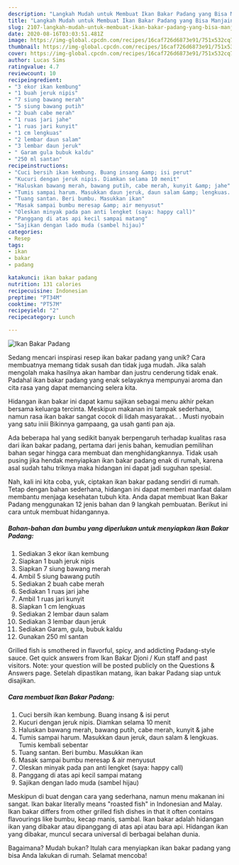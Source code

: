 ```yaml
---
description: "Langkah Mudah untuk Membuat Ikan Bakar Padang yang Bisa Manjain Lidah"
title: "Langkah Mudah untuk Membuat Ikan Bakar Padang yang Bisa Manjain Lidah"
slug: 2107-langkah-mudah-untuk-membuat-ikan-bakar-padang-yang-bisa-manjain-lidah
date: 2020-08-16T03:03:51.481Z
image: https://img-global.cpcdn.com/recipes/16caf726d6873e91/751x532cq70/ikan-bakar-padang-foto-resep-utama.jpg
thumbnail: https://img-global.cpcdn.com/recipes/16caf726d6873e91/751x532cq70/ikan-bakar-padang-foto-resep-utama.jpg
cover: https://img-global.cpcdn.com/recipes/16caf726d6873e91/751x532cq70/ikan-bakar-padang-foto-resep-utama.jpg
author: Lucas Sims
ratingvalue: 4.7
reviewcount: 10
recipeingredient:
- "3 ekor ikan kembung"
- "1 buah jeruk nipis"
- "7 siung bawang merah"
- "5 siung bawang putih"
- "2 buah cabe merah"
- "1 ruas jari jahe"
- "1 ruas jari kunyit"
- "1 cm lengkuas"
- "2 lembar daun salam"
- "3 lembar daun jeruk"
- " Garam gula bubuk kaldu"
- "250 ml santan"
recipeinstructions:
- "Cuci bersih ikan kembung. Buang insang &amp; isi perut"
- "Kucuri dengan jeruk nipis. Diamkan selama 10 menit"
- "Haluskan bawang merah, bawang putih, cabe merah, kunyit &amp; jahe"
- "Tumis sampai harum. Masukkan daun jeruk, daun salam &amp; lengkuas. Tumis kembali sebentar"
- "Tuang santan. Beri bumbu. Masukkan ikan"
- "Masak sampai bumbu meresap &amp; air menyusut"
- "Oleskan minyak pada pan anti lengket (saya: happy call)"
- "Panggang di atas api kecil sampai matang"
- "Sajikan dengan lado muda (sambel hijau)"
categories:
- Resep
tags:
- ikan
- bakar
- padang

katakunci: ikan bakar padang 
nutrition: 131 calories
recipecuisine: Indonesian
preptime: "PT34M"
cooktime: "PT57M"
recipeyield: "2"
recipecategory: Lunch

---
```



![Ikan Bakar Padang](https://img-global.cpcdn.com/recipes/16caf726d6873e91/751x532cq70/ikan-bakar-padang-foto-resep-utama.jpg)

Sedang mencari inspirasi resep ikan bakar padang yang unik? Cara membuatnya memang tidak susah dan tidak juga mudah. Jika salah mengolah maka hasilnya akan hambar dan justru cenderung tidak enak. Padahal ikan bakar padang yang enak selayaknya mempunyai aroma dan cita rasa yang dapat memancing selera kita.

Hidangan ikan bakar ini dapat kamu sajikan sebagai menu akhir pekan bersama keluarga tercinta. Meskipun makanan ini tampak sederhana, namun rasa ikan bakar sangat cocok di lidah masyarakat.. . Musti nyobain yang satu iniii Bikinnya gampaang, ga usah ganti pan aja.

Ada beberapa hal yang sedikit banyak berpengaruh terhadap kualitas rasa dari ikan bakar padang, pertama dari jenis bahan, kemudian pemilihan bahan segar hingga cara membuat dan menghidangkannya. Tidak usah pusing jika hendak menyiapkan ikan bakar padang enak di rumah, karena asal sudah tahu triknya maka hidangan ini dapat jadi suguhan spesial.


Nah, kali ini kita coba, yuk, ciptakan ikan bakar padang sendiri di rumah. Tetap dengan bahan sederhana, hidangan ini dapat memberi manfaat dalam membantu menjaga kesehatan tubuh kita. Anda dapat membuat Ikan Bakar Padang menggunakan 12 jenis bahan dan 9 langkah pembuatan. Berikut ini cara untuk membuat hidangannya.

<!--inarticleads1-->

##### Bahan-bahan dan bumbu yang diperlukan untuk menyiapkan Ikan Bakar Padang:

1. Sediakan 3 ekor ikan kembung
1. Siapkan 1 buah jeruk nipis
1. Siapkan 7 siung bawang merah
1. Ambil 5 siung bawang putih
1. Sediakan 2 buah cabe merah
1. Sediakan 1 ruas jari jahe
1. Ambil 1 ruas jari kunyit
1. Siapkan 1 cm lengkuas
1. Sediakan 2 lembar daun salam
1. Sediakan 3 lembar daun jeruk
1. Sediakan  Garam, gula, bubuk kaldu
1. Gunakan 250 ml santan


Grilled fish is smothered in flavorful, spicy, and addicting Padang-style sauce. Get quick answers from Ikan Bakar Djoni / Kun staff and past visitors. Note: your question will be posted publicly on the Questions &amp; Answers page. Setelah dipastikan matang, ikan bakar Padang siap untuk disajikan. 

<!--inarticleads2-->

##### Cara membuat Ikan Bakar Padang:

1. Cuci bersih ikan kembung. Buang insang &amp; isi perut
1. Kucuri dengan jeruk nipis. Diamkan selama 10 menit
1. Haluskan bawang merah, bawang putih, cabe merah, kunyit &amp; jahe
1. Tumis sampai harum. Masukkan daun jeruk, daun salam &amp; lengkuas. Tumis kembali sebentar
1. Tuang santan. Beri bumbu. Masukkan ikan
1. Masak sampai bumbu meresap &amp; air menyusut
1. Oleskan minyak pada pan anti lengket (saya: happy call)
1. Panggang di atas api kecil sampai matang
1. Sajikan dengan lado muda (sambel hijau)


Meskipun di buat dengan cara yang sederhana, namun menu makanan ini sangat. Ikan bakar literally means &#34;roasted fish&#34; in Indonesian and Malay. Ikan bakar differs from other grilled fish dishes in that it often contains flavourings like bumbu, kecap manis, sambal. Ikan bakar adalah hidangan ikan yang dibakar atau dipanggang di atas api atau bara api. Hidangan ikan yang dibakar, muncul secara universal di berbagai belahan dunia. 

Bagaimana? Mudah bukan? Itulah cara menyiapkan ikan bakar padang yang bisa Anda lakukan di rumah. Selamat mencoba!
